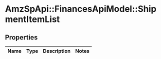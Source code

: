# AmzSpApi::FinancesApiModel::ShipmentItemList

## Properties
Name | Type | Description | Notes
------------ | ------------- | ------------- | -------------

